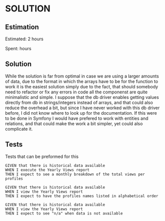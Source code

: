 SOLUTION
========

Estimation
----------
Estimated: 2 hours

Spent:  hours


Solution
--------
While the solution is far from optimal in case we are using a larger amounts of data,
due to the format in which the arrays have to be for the function to work it is the easiest
solution simply due to the fact, that should somebody need to refactor or fix any errors
in code all the componenst are quite minimalistic and simple. I suppose that the db driver
enables getting values directly from db in strings/integers instead of arrays, and that could
also reduce the overhead a bit, but since I have never worked with this db driver before,
I did not know where to look up for the documentation. If this were to be done in Symfony
I would have prefered to work with entities and relations, and that could make the work a bit 
simpler, yet could also complicate it.

Tests 
-------

Tests that can be preformed for this

``` gherkin
GIVEN that there is historical data available
WHEN I execute the Yearly Views report
THEN I expect to see a monthly breakdown of the total views per profiles

GIVEN that there is historical data available
WHEN I view the Yearly Views report
THEN I expect to have the profiles names listed in alphabetical order

GIVEN that there is historical data available
WHEN I view the Yearly Views report
THEN I expect to see "n/a" when data is not available

```
